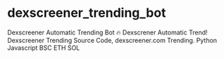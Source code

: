 # dexscreener_trending_bot
Dexscreener Automatic Trending Bot 🔥 Dexscrener Automatic Trend! Dexscreener Trending Source Code, dexscreener.com Trending. Python Javascript BSC ETH SOL
